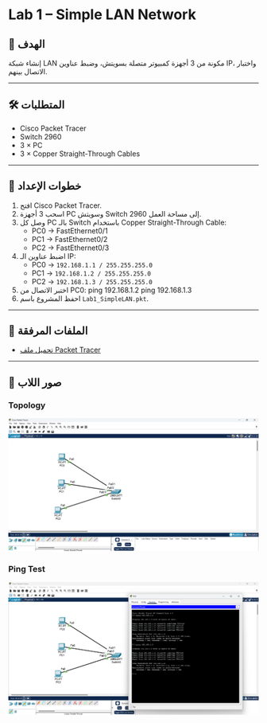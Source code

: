 # Lab 1 – Simple LAN Network

## 🎯 الهدف
إنشاء شبكة LAN مكونة من 3 أجهزة كمبيوتر متصلة بسويتش، وضبط عناوين IP، واختبار الاتصال بينهم.

---

## 🛠 المتطلبات
- Cisco Packet Tracer
- Switch 2960
- 3 × PC
- 3 × Copper Straight-Through Cables

---

## 📍 خطوات الإعداد
1. افتح Cisco Packet Tracer.
2. اسحب 3 أجهزة PC وسويتش Switch 2960 إلى مساحة العمل.
3. وصل كل PC بالـ Switch باستخدام Copper Straight-Through Cable:
   - PC0 → FastEthernet0/1
   - PC1 → FastEthernet0/2
   - PC2 → FastEthernet0/3
4. اضبط عناوين الـ IP:
   - PC0 → `192.168.1.1 / 255.255.255.0`
   - PC1 → `192.168.1.2 / 255.255.255.0`
   - PC2 → `192.168.1.3 / 255.255.255.0`
5. اختبر الاتصال من PC0:
 ping 192.168.1.2
ping 192.168.1.3
7. احفظ المشروع باسم `Lab1_SimpleLAN.pkt`.

---

## 📂 الملفات المرفقة
- [تحميل ملف Packet Tracer](./Lab1_SimpleLAN.pkt)

---

## 📸 صور اللاب

### Topology
![Topology](./topology.png)

### Ping Test
![Ping Test](./ping-test.png)
